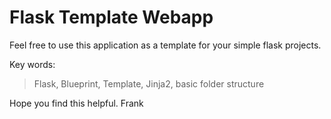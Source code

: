 # Flask Template Webapp

Feel free to use this application as a template for your simple flask projects.

Key words:
> Flask, Blueprint, Template, Jinja2, basic folder structure

Hope you find this helpful.
Frank
